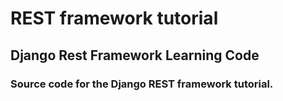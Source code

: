 # REST framework tutorial
## Django Rest Framework Learning Code
### Source code for the Django REST framework tutorial.

